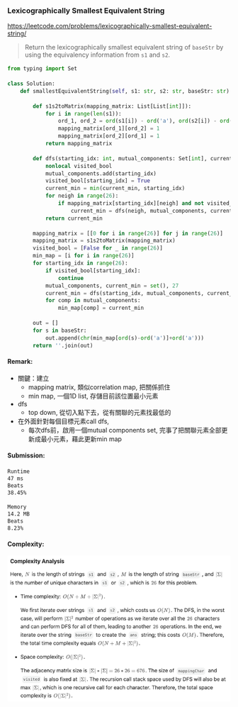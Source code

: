 ### Lexicographically Smallest Equivalent String 
https://leetcode.com/problems/lexicographically-smallest-equivalent-string/
>Return the lexicographically smallest equivalent string of `baseStr` by using the equivalency information from `s1` and `s2`.
```python
from typing import Set

class Solution:
    def smallestEquivalentString(self, s1: str, s2: str, baseStr: str) -> str:
        
        def s1s2toMatrix(mapping_matrix: List[List[int]]):
            for i in range(len(s1)):
                ord_1, ord_2 = ord(s1[i]) - ord('a'), ord(s2[i]) - ord('a')
                mapping_matrix[ord_1][ord_2] = 1
                mapping_matrix[ord_2][ord_1] = 1
            return mapping_matrix

        def dfs(starting_idx: int, mutual_components: Set[int], current_min: int):
            nonlocal visited_bool
            mutual_components.add(starting_idx)
            visited_bool[starting_idx] = True
            current_min = min(current_min, starting_idx)
            for neigh in range(26):
                if mapping_matrix[starting_idx][neigh] and not visited_bool[neigh]:
                    current_min = dfs(neigh, mutual_components, current_min)
            return current_min
        
        mapping_matrix = [[0 for i in range(26)] for j in range(26)]
        mapping_matrix = s1s2toMatrix(mapping_matrix)
        visited_bool = [False for _ in range(26)]
        min_map = [i for i in range(26)]
        for starting_idx in range(26):
            if visited_bool[starting_idx]:
                continue
            mutual_components, current_min = set(), 27
            current_min = dfs(starting_idx, mutual_components, current_min)
            for comp in mutual_components:
                min_map[comp] = current_min

        out = []
        for s in baseStr:
            out.append(chr(min_map[ord(s)-ord('a')]+ord('a')))
        return ''.join(out)
```
#### Remark:
- 關鍵：建立
  - mapping matrix, 類似correlation map, 把關係抓住
  - min map, 一個1D list, 存儲目前該位置最小元素 
- dfs
  - top down, 從切入點下去，從有關聯的元素找最低的
- 在外面針對每個目標元素call dfs, 
  - 每次dfs前，啟用一個mutual components set, 完事了把關聯元素全部更新成最小元素，藉此更新min map 
#### Submission:
```
Runtime
47 ms
Beats
38.45%

Memory
14.2 MB
Beats
8.23%
```
#### Complexity:

<p>
    <img src="../images/1061_dfs.png" width="800" />
</p>
